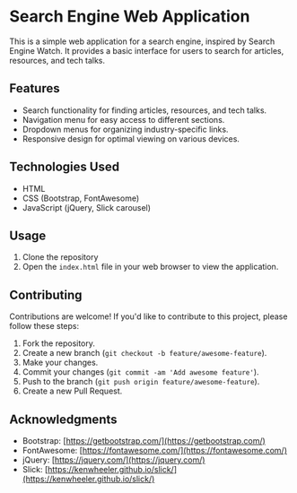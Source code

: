 # Search Engine Web Application
This is a simple web application for a search engine, inspired by Search Engine Watch. It provides a basic interface for users to search for articles, resources, and tech talks.

## Features
- Search functionality for finding articles, resources, and tech talks.
- Navigation menu for easy access to different sections.
- Dropdown menus for organizing industry-specific links.
- Responsive design for optimal viewing on various devices.

## Technologies Used
- HTML
- CSS (Bootstrap, FontAwesome)
- JavaScript (jQuery, Slick carousel)

## Usage
1. Clone the repository
2. Open the `index.html` file in your web browser to view the application.

## Contributing
Contributions are welcome! If you'd like to contribute to this project, please follow these steps:
1. Fork the repository.
2. Create a new branch (`git checkout -b feature/awesome-feature`).
3. Make your changes.
4. Commit your changes (`git commit -am 'Add awesome feature'`).
5. Push to the branch (`git push origin feature/awesome-feature`).
6. Create a new Pull Request.

## Acknowledgments
- Bootstrap: [https://getbootstrap.com/](https://getbootstrap.com/)
- FontAwesome: [https://fontawesome.com/](https://fontawesome.com/)
- jQuery: [https://jquery.com/](https://jquery.com/)
- Slick: [https://kenwheeler.github.io/slick/](https://kenwheeler.github.io/slick/)
